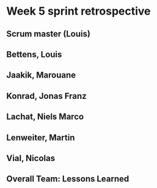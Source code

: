 # Week 5 sprint retrospective

## Scrum master (Louis)

## Bettens, Louis

## Jaakik, Marouane

## Konrad, Jonas Franz

## Lachat, Niels Marco

## Lenweiter, Martin

## Vial, Nicolas

## Overall Team: Lessons Learned
